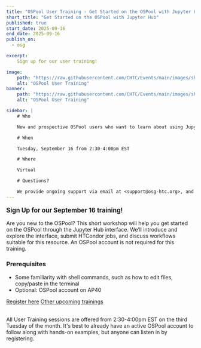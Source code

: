 ```yaml
---
title: "OSPool User Training - Get Started on the OSPool with Jupyter Hub"
short_title: "Get Started on the OSPool with Jupyter Hub"
published: true
start_date: 2025-09-16
end_date: 2025-09-16
publish_on:
  - osg

excerpt:
    Sign up for our user training!

image:
    path: "https://raw.githubusercontent.com/CHTC/Events/main/images/showmic-helping.jpg"
    alt: "OSPool User Training"
banner:
    path: "https://raw.githubusercontent.com/CHTC/Events/main/images/showmic-helping.jpg"
    alt: "OSPool User Training"

sidebar: |
    # Who

    New and prospective OSPool users who want to learn about using Jupyter Hub to access OSPool resources.

    # When

    Tuesday, September 16 from 2:30-4:00pm EST

    # Where

    Virtual

    # Questions?

    We provide ongoing support via email at <support@osg-htc.org>, and it’s never a bad idea to start by sending questions or issues via email. You can typically expect a first response within a few business hours.
---
```


<p style="font-size: larger; font-weight: bold;">Sign Up for our September 16 training!</p>

Are you new to the OSPool? This short workshop will help you get started on the OSPool through the Jupyter Hub interface. We’ll introduce and explore the interface, submit HTCondor jobs, and discuss workflows suitable for this resource. An OSPool account is not required for this training.

### Prerequisites
* Some familiarity with shell commands, such as how to edit files, copy/paste in the terminal
* Optional: OSPool account on AP40

<a class="btn btn-secondary me-md-2 text-dark" href="https://osgfacilitation.setmore.com/class-session/e019b354-8c9b-4a66-916c-78a11241fda2" role="button">Register here</a> <a class="btn btn-secondary me-md-2 text-dark" href="/services/facilitation/monthly-training" role="button">Other upcoming trainings</a>
<br><br>

All User Training sessions are offered from 2:30-4:00pm EST on the third Tuesday of the month. It's best to already have an active OSPool account to follow along with hands-on examples, but anyone can listen in by registering.